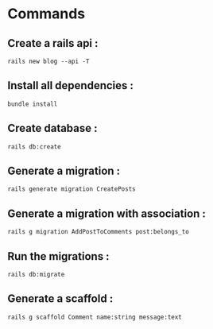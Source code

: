 # Commands

## Create a rails api :
```
rails new blog --api -T
```

## Install all dependencies :
```
bundle install
```

## Create database :
```
rails db:create
```

## Generate a migration :
```
rails generate migration CreatePosts
```

## Generate a migration with association :
```
rails g migration AddPostToComments post:belongs_to
```

## Run the migrations :
```
rails db:migrate
```

## Generate a scaffold :
```
rails g scaffold Comment name:string message:text
```
